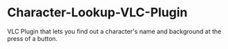# Character-Lookup-VLC-Plugin
VLC Plugin that lets you find out a character's name and background at the press of a button.
